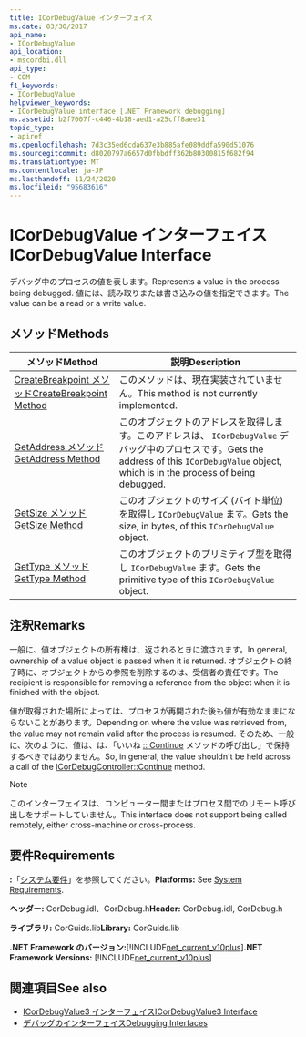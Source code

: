 ```yaml
---
title: ICorDebugValue インターフェイス
ms.date: 03/30/2017
api_name:
- ICorDebugValue
api_location:
- mscordbi.dll
api_type:
- COM
f1_keywords:
- ICorDebugValue
helpviewer_keywords:
- ICorDebugValue interface [.NET Framework debugging]
ms.assetid: b2f7007f-c446-4b18-aed1-a25cff8aee31
topic_type:
- apiref
ms.openlocfilehash: 7d3c35ed6cda637e3b885afe089ddfa590d51076
ms.sourcegitcommit: d8020797a6657d0fbbdff362b80300815f682f94
ms.translationtype: MT
ms.contentlocale: ja-JP
ms.lasthandoff: 11/24/2020
ms.locfileid: "95683616"
---
```

# <a name="icordebugvalue-interface"></a><span data-ttu-id="0b022-102">ICorDebugValue インターフェイス</span><span class="sxs-lookup"><span data-stu-id="0b022-102">ICorDebugValue Interface</span></span>

<span data-ttu-id="0b022-103">デバッグ中のプロセスの値を表します。</span><span class="sxs-lookup"><span data-stu-id="0b022-103">Represents a value in the process being debugged.</span></span> <span data-ttu-id="0b022-104">値には、読み取りまたは書き込みの値を指定できます。</span><span class="sxs-lookup"><span data-stu-id="0b022-104">The value can be a read or a write value.</span></span>  
  
## <a name="methods"></a><span data-ttu-id="0b022-105">メソッド</span><span class="sxs-lookup"><span data-stu-id="0b022-105">Methods</span></span>  
  
|<span data-ttu-id="0b022-106">メソッド</span><span class="sxs-lookup"><span data-stu-id="0b022-106">Method</span></span>|<span data-ttu-id="0b022-107">説明</span><span class="sxs-lookup"><span data-stu-id="0b022-107">Description</span></span>|  
|------------|-----------------|  
|[<span data-ttu-id="0b022-108">CreateBreakpoint メソッド</span><span class="sxs-lookup"><span data-stu-id="0b022-108">CreateBreakpoint Method</span></span>](icordebugvalue-createbreakpoint-method.md)|<span data-ttu-id="0b022-109">このメソッドは、現在実装されていません。</span><span class="sxs-lookup"><span data-stu-id="0b022-109">This method is not currently implemented.</span></span>|  
|[<span data-ttu-id="0b022-110">GetAddress メソッド</span><span class="sxs-lookup"><span data-stu-id="0b022-110">GetAddress Method</span></span>](icordebugvalue-getaddress-method.md)|<span data-ttu-id="0b022-111">このオブジェクトのアドレスを取得します。このアドレスは、 `ICorDebugValue` デバッグ中のプロセスです。</span><span class="sxs-lookup"><span data-stu-id="0b022-111">Gets the address of this `ICorDebugValue` object, which is in the process of being debugged.</span></span>|  
|[<span data-ttu-id="0b022-112">GetSize メソッド</span><span class="sxs-lookup"><span data-stu-id="0b022-112">GetSize Method</span></span>](icordebugvalue-getsize-method.md)|<span data-ttu-id="0b022-113">このオブジェクトのサイズ (バイト単位) を取得し `ICorDebugValue` ます。</span><span class="sxs-lookup"><span data-stu-id="0b022-113">Gets the size, in bytes, of this `ICorDebugValue` object.</span></span>|  
|[<span data-ttu-id="0b022-114">GetType メソッド</span><span class="sxs-lookup"><span data-stu-id="0b022-114">GetType Method</span></span>](icordebugvalue-gettype-method.md)|<span data-ttu-id="0b022-115">このオブジェクトのプリミティブ型を取得し `ICorDebugValue` ます。</span><span class="sxs-lookup"><span data-stu-id="0b022-115">Gets the primitive type of this `ICorDebugValue` object.</span></span>|  
  
## <a name="remarks"></a><span data-ttu-id="0b022-116">注釈</span><span class="sxs-lookup"><span data-stu-id="0b022-116">Remarks</span></span>  

 <span data-ttu-id="0b022-117">一般に、値オブジェクトの所有権は、返されるときに渡されます。</span><span class="sxs-lookup"><span data-stu-id="0b022-117">In general, ownership of a value object is passed when it is returned.</span></span> <span data-ttu-id="0b022-118">オブジェクトの終了時に、オブジェクトからの参照を削除するのは、受信者の責任です。</span><span class="sxs-lookup"><span data-stu-id="0b022-118">The recipient is responsible for removing a reference from the object when it is finished with the object.</span></span>  
  
 <span data-ttu-id="0b022-119">値が取得された場所によっては、プロセスが再開された後も値が有効なままにならないことがあります。</span><span class="sxs-lookup"><span data-stu-id="0b022-119">Depending on where the value was retrieved from, the value may not remain valid after the process is resumed.</span></span> <span data-ttu-id="0b022-120">そのため、一般に、次のように、値は、は、「いいね [:: Continue](icordebugcontroller-continue-method.md) メソッドの呼び出し」で保持するべきではありません。</span><span class="sxs-lookup"><span data-stu-id="0b022-120">So, in general, the value shouldn't be held across a call of the [ICorDebugController::Continue](icordebugcontroller-continue-method.md) method.</span></span>  
  
> [!NOTE]
> <span data-ttu-id="0b022-121">このインターフェイスは、コンピューター間またはプロセス間でのリモート呼び出しをサポートしていません。</span><span class="sxs-lookup"><span data-stu-id="0b022-121">This interface does not support being called remotely, either cross-machine or cross-process.</span></span>  
  
## <a name="requirements"></a><span data-ttu-id="0b022-122">要件</span><span class="sxs-lookup"><span data-stu-id="0b022-122">Requirements</span></span>  

 <span data-ttu-id="0b022-123">**:**「[システム要件](../../get-started/system-requirements.md)」を参照してください。</span><span class="sxs-lookup"><span data-stu-id="0b022-123">**Platforms:** See [System Requirements](../../get-started/system-requirements.md).</span></span>  
  
 <span data-ttu-id="0b022-124">**ヘッダー:** CorDebug.idl、CorDebug.h</span><span class="sxs-lookup"><span data-stu-id="0b022-124">**Header:** CorDebug.idl, CorDebug.h</span></span>  
  
 <span data-ttu-id="0b022-125">**ライブラリ:** CorGuids.lib</span><span class="sxs-lookup"><span data-stu-id="0b022-125">**Library:** CorGuids.lib</span></span>  
  
 <span data-ttu-id="0b022-126">**.NET Framework のバージョン:**[!INCLUDE[net_current_v10plus](../../../../includes/net-current-v10plus-md.md)]</span><span class="sxs-lookup"><span data-stu-id="0b022-126">**.NET Framework Versions:** [!INCLUDE[net_current_v10plus](../../../../includes/net-current-v10plus-md.md)]</span></span>  
  
## <a name="see-also"></a><span data-ttu-id="0b022-127">関連項目</span><span class="sxs-lookup"><span data-stu-id="0b022-127">See also</span></span>

- [<span data-ttu-id="0b022-128">ICorDebugValue3 インターフェイス</span><span class="sxs-lookup"><span data-stu-id="0b022-128">ICorDebugValue3 Interface</span></span>](icordebugvalue3-interface.md)
- [<span data-ttu-id="0b022-129">デバッグのインターフェイス</span><span class="sxs-lookup"><span data-stu-id="0b022-129">Debugging Interfaces</span></span>](debugging-interfaces.md)
